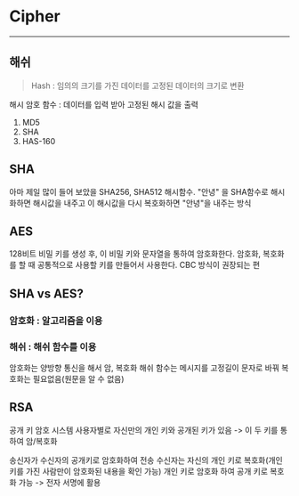 # Cipher

---

## 해쉬

> Hash : 임의의 크기를 가진 데이터를 고정된 데이터의 크기로 변환

해시 암호 함수 : 데이터를 입력 받아 고정된 해시 값을 출력
1. MD5
2. SHA
3. HAS-160

## SHA

아마 제일 많이 들어 보았을 SHA256, SHA512 해시함수.
"안녕" 을 SHA함수로 해시화하면 해시값을 내주고 이 해시값을 다시 복호화하면 "안녕"을 내주는 방식

## AES

128비트 비밀 키를 생성 후, 이 비밀 키와 문자열을 통하여 암호화한다.
암호화, 복호화를 할 때 공통적으로 사용할 키를 만들어서 사용한다.
CBC 방식이 권장되는 편

## SHA vs AES?

### 암호화 : 알고리즘을 이용
### 해쉬 : 해쉬 함수를 이용

암호화는 양방향 통신을 해서 암, 복호화
해쉬 함수는 메시지를 고정길이 문자로 바꿔 복호화는 필요없음(원문을 알 수 없음)

## RSA

공개 키 암호 시스템
사용자별로 자신만의 개인 키와 공개된 키가 있음 -> 이 두 키를 통하여 암/복호화

송신자가 수신자의 공개키로 암호화하여 전송
수신자는 자신의 개인 키로 복호화(개인 키를 가진 사람만이 암호화된 내용을 확인 가능)
개인 키로 암호화 하여 공개 키로 복호화 가능 -> 전자 서명에 활용